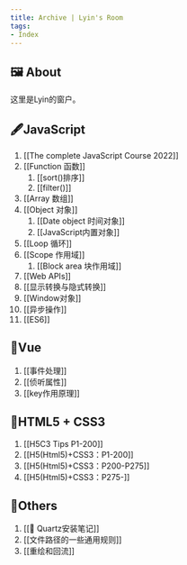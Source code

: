 ```yaml
---
title: Archive | Lyin's Room
tags: 
- Index
---
```


## 🖼️ About 
这里是Lyin的窗户。

## 🖋️JavaScript
1. [[The complete JavaScript Course 2022]]
2. [[Function 函数]]
	1. [[sort()排序]]
	2. [[filter()]]
3. [[Array 数组]]
4. [[Object 对象]]
	1. [[Date object 时间对象]]
	2. [[JavaScript内置对象]]
5. [[Loop 循环]]
6. [[Scope 作用域]]
	1. [[Block area 块作用域]]
7. [[Web APIs]]
8. [[显示转换与隐式转换]]
9.  [[Window对象]]
10. [[异步操作]]
11. [[ES6]]

## 📃Vue
1. [[事件处理]]
2. [[侦听属性]]
3. [[key作用原理]]

## 📒HTML5 + CSS3 
1. [[H5C3 Tips P1-200]]
2. [[H5(Html5)+CSS3：P1-200]]
3. [[H5(Html5)+CSS3：P200-P275]]
4. [[H5(Html5)+CSS3：P275-]]
## 📑Others
1. [[📗 Quartz安装笔记]]
2. [[文件路径的一些通用规则]]
3. [[重绘和回流]]



